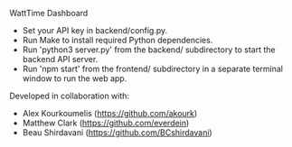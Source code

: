 WattTime Dashboard

* Set your API key in backend/config.py.
* Run Make to install required Python dependencies.
* Run 'python3 server.py' from the backend/ subdirectory to start the backend API server.
* Run 'npm start' from the frontend/ subdirectory in a separate terminal window to run the web app.

Developed in collaboration with:
- Alex Kourkoumelis (https://github.com/akourk)
- Matthew Clark (https://github.com/everdein)
- Beau Shirdavani (https://github.com/BCshirdavani)